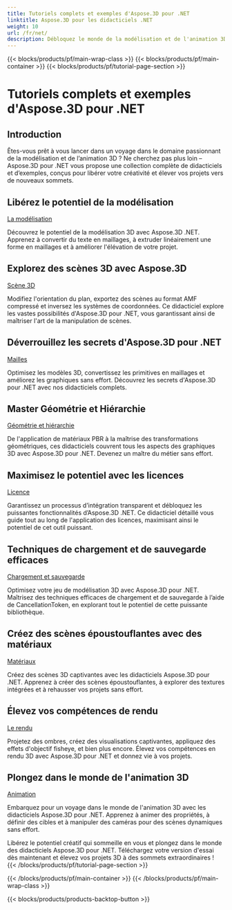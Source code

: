 ```yaml
---
title: Tutoriels complets et exemples d'Aspose.3D pour .NET
linktitle: Aspose.3D pour les didacticiels .NET
weight: 10
url: /fr/net/
description: Débloquez le monde de la modélisation et de l'animation 3D avec les didacticiels Aspose.3D pour .NET. Élevez vos projets sans effort – du rendu à l’extrusion linéaire.
---
```


{{< blocks/products/pf/main-wrap-class >}}
{{< blocks/products/pf/main-container >}}
{{< blocks/products/pf/tutorial-page-section >}}

# Tutoriels complets et exemples d'Aspose.3D pour .NET

## Introduction

Êtes-vous prêt à vous lancer dans un voyage dans le domaine passionnant de la modélisation et de l’animation 3D ? Ne cherchez pas plus loin – Aspose.3D pour .NET vous propose une collection complète de didacticiels et d’exemples, conçus pour libérer votre créativité et élever vos projets vers de nouveaux sommets.

##  Libérez le potentiel de la modélisation
[La modélisation](./3d-modeling/)

Découvrez le potentiel de la modélisation 3D avec Aspose.3D .NET. Apprenez à convertir du texte en maillages, à extruder linéairement une forme en maillages et à améliorer l'élévation de votre projet.


##  Explorez des scènes 3D avec Aspose.3D
[Scène 3D](./3d-scene/)

Modifiez l'orientation du plan, exportez des scènes au format AMF compressé et inversez les systèmes de coordonnées. Ce didacticiel explore les vastes possibilités d'Aspose.3D pour .NET, vous garantissant ainsi de maîtriser l'art de la manipulation de scènes.

##  Déverrouillez les secrets d'Aspose.3D pour .NET
[Mailles](./meshes/)

Optimisez les modèles 3D, convertissez les primitives en maillages et améliorez les graphiques sans effort. Découvrez les secrets d'Aspose.3D pour .NET avec nos didacticiels complets.


##  Master Géométrie et Hiérarchie
[Géométrie et hiérarchie](./geometry-and-hierarchy/)

De l'application de matériaux PBR à la maîtrise des transformations géométriques, ces didacticiels couvrent tous les aspects des graphiques 3D avec Aspose.3D pour .NET. Devenez un maître du métier sans effort.

##  Maximisez le potentiel avec les licences
[Licence](./license/)

Garantissez un processus d’intégration transparent et débloquez les puissantes fonctionnalités d’Aspose.3D .NET. Ce didacticiel détaillé vous guide tout au long de l'application des licences, maximisant ainsi le potentiel de cet outil puissant.

##  Techniques de chargement et de sauvegarde efficaces
[Chargement et sauvegarde](./loading-and-saving/)

Optimisez votre jeu de modélisation 3D avec Aspose.3D pour .NET. Maîtrisez des techniques efficaces de chargement et de sauvegarde à l’aide de CancellationToken, en explorant tout le potentiel de cette puissante bibliothèque.

##  Créez des scènes époustouflantes avec des matériaux
[Matériaux](./materials/)

Créez des scènes 3D captivantes avec les didacticiels Aspose.3D pour .NET. Apprenez à créer des scènes époustouflantes, à explorer des textures intégrées et à rehausser vos projets sans effort.

##  Élevez vos compétences de rendu
[Le rendu](./rendering/)

Projetez des ombres, créez des visualisations captivantes, appliquez des effets d'objectif fisheye, et bien plus encore. Élevez vos compétences en rendu 3D avec Aspose.3D pour .NET et donnez vie à vos projets.

##  Plongez dans le monde de l'animation 3D
[Animation](./animation/)

Embarquez pour un voyage dans le monde de l'animation 3D avec les didacticiels Aspose.3D pour .NET. Apprenez à animer des propriétés, à définir des cibles et à manipuler des caméras pour des scènes dynamiques sans effort.


Libérez le potentiel créatif qui sommeille en vous et plongez dans le monde des didacticiels Aspose.3D pour .NET. Téléchargez votre version d'essai dès maintenant et élevez vos projets 3D à des sommets extraordinaires !
{{< /blocks/products/pf/tutorial-page-section >}}

{{< /blocks/products/pf/main-container >}}
{{< /blocks/products/pf/main-wrap-class >}}

{{< blocks/products/products-backtop-button >}}
